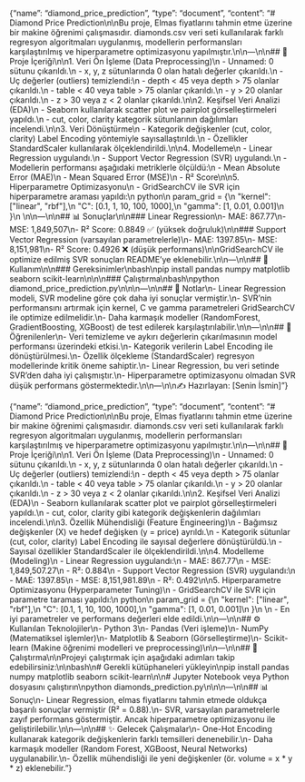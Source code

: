 {“name”: “diamond_price_prediction”, “type”: “document”, “content”: “# Diamond Price Prediction\n\nBu proje, Elmas fiyatlarını tahmin etme üzerine bir makine öğrenimi çalışmasıdır. diamonds.csv veri seti kullanılarak farklı regresyon algoritmaları uygulanmış, modellerin performansları karşılaştırılmış ve hiperparametre optimizasyonu yapılmıştır.\n\n—\n\n## 📂 Proje İçeriği\n\n1. Veri Ön İşleme (Data Preprocessing)\n   - Unnamed: 0 sütunu çıkarıldı.\n   - x, y, z sütunlarında 0 olan hatalı değerler çıkarıldı.\n   - Uç değerler (outliers) temizlendi:\n     - depth < 45 veya depth > 75 olanlar çıkarıldı.\n     - table < 40 veya table > 75 olanlar çıkarıldı.\n     - y > 20 olanlar çıkarıldı.\n     - z > 30 veya z < 2 olanlar çıkarıldı.\n\n2. Keşifsel Veri Analizi (EDA)\n   - Seaborn kullanılarak scatter plot ve pairplot görselleştirmeleri yapıldı.\n   - cut, color, clarity kategorik sütunlarının dağılımları incelendi.\n\n3. Veri Dönüştürme\n   - Kategorik değişkenler (cut, color, clarity) Label Encoding yöntemiyle sayısallaştırıldı.\n   - Özellikler StandardScaler kullanılarak ölçeklendirildi.\n\n4. Modelleme\n   - Linear Regression uygulandı.\n   - Support Vector Regression (SVR) uygulandı.\n   - Modellerin performansı aşağıdaki metriklerle ölçüldü:\n     - Mean Absolute Error (MAE)\n     - Mean Squared Error (MSE)\n     - R² Score\n\n5. Hiperparametre Optimizasyonu\n   - GridSearchCV ile SVR için hiperparametre araması yapıldı:\n     python\n     param_grid = {\n         \"kernel\": [\"linear\", \"rbf\"],\n         \"C\": [0.1, 1, 10, 100, 1000],\n         \"gamma\": [1, 0.01, 0.001]\n     }\n     \n\n—\n\n## 📊 Sonuçlar\n\n### Linear Regression\n- MAE: 867.77\n- MSE: 1,849,507\n- R² Score: 0.8849 ✅ (yüksek doğruluk)\n\n### Support Vector Regression (varsayılan parametrelerle)\n- MAE: 1397.85\n- MSE: 8,151,981\n- R² Score: 0.4926 ❌ (düşük performans)\n\nGridSearchCV ile optimize edilmiş SVR sonuçları README’ye eklenebilir.\n\n—\n\n## 🚀 Kullanım\n\n### Gereksinimler\nbash\npip install pandas numpy matplotlib seaborn scikit-learn\n\n\n### Çalıştırma\nbash\npython diamond_price_prediction.py\n\n\n—\n\n## 📌 Notlar\n- Linear Regression modeli, SVR modeline göre çok daha iyi sonuçlar vermiştir.\n- SVR’nin performansını artırmak için kernel, C ve gamma parametreleri GridSearchCV ile optimize edilmelidir.\n- Daha karmaşık modeller (RandomForest, GradientBoosting, XGBoost) de test edilerek karşılaştırılabilir.\n\n—\n\n## 📖 Öğrenilenler\n- Veri temizleme ve aykırı değerlerin çıkarılmasının model performansı üzerindeki etkisi.\n- Kategorik verilerin Label Encoding ile dönüştürülmesi.\n- Özellik ölçekleme (StandardScaler) regresyon modellerinde kritik öneme sahiptir.\n- Linear Regression, bu veri setinde SVR’den daha iyi çalışmıştır.\n- Hiperparametre optimizasyonu olmadan SVR düşük performans göstermektedir.\n\n—\n\n✍️ Hazırlayan: [Senin İsmin]”}

{“name”: “diamond_price_prediction”, “type”: “document”, “content”: “# Diamond Price Prediction\n\nBu proje, Elmas fiyatlarını tahmin etme üzerine bir makine öğrenimi çalışmasıdır. diamonds.csv veri seti kullanılarak farklı regresyon algoritmaları uygulanmış, modellerin performansları karşılaştırılmış ve hiperparametre optimizasyonu yapılmıştır.\n\n—\n\n## 📂 Proje İçeriği\n\n1. Veri Ön İşleme (Data Preprocessing)\n   - Unnamed: 0 sütunu çıkarıldı.\n   - x, y, z sütunlarında 0 olan hatalı değerler çıkarıldı.\n   - Uç değerler (outliers) temizlendi:\n     - depth < 45 veya depth > 75 olanlar çıkarıldı.\n     - table < 40 veya table > 75 olanlar çıkarıldı.\n     - y > 20 olanlar çıkarıldı.\n     - z > 30 veya z < 2 olanlar çıkarıldı.\n\n2. Keşifsel Veri Analizi (EDA)\n   - Seaborn kullanılarak scatter plot ve pairplot görselleştirmeleri yapıldı.\n   - cut, color, clarity gibi kategorik değişkenlerin dağılımları incelendi.\n\n3. Özellik Mühendisliği (Feature Engineering)\n   - Bağımsız değişkenler (X) ve hedef değişken (y = price) ayrıldı.\n   - Kategorik sütunlar (cut, color, clarity) Label Encoding ile sayısal değerlere dönüştürüldü.\n   - Sayısal özellikler StandardScaler ile ölçeklendirildi.\n\n4. Modelleme (Modeling)\n   - Linear Regression uygulandı:\n     - MAE: 867.77\n     - MSE: 1,849,507.27\n     - R²: 0.884\n   - Support Vector Regression (SVR) uygulandı:\n     - MAE: 1397.85\n     - MSE: 8,151,981.89\n     - R²: 0.492\n\n5. Hiperparametre Optimizasyonu (Hyperparameter Tuning)\n   - GridSearchCV ile SVR için parametre taraması yapıldı:\n     python\n     param_grid = {\n         \"kernel\": [\"linear\", \"rbf\"],\n         \"C\": [0.1, 1, 10, 100, 1000],\n         \"gamma\": [1, 0.01, 0.001]\n     }\n     \n   - En iyi parametreler ve performans değerleri elde edildi.\n\n—\n\n## ⚙️ Kullanılan Teknolojiler\n- Python 3\n- Pandas (Veri işleme)\n- NumPy (Matematiksel işlemler)\n- Matplotlib & Seaborn (Görselleştirme)\n- Scikit-learn (Makine öğrenimi modelleri ve preprocessing)\n\n—\n\n## 🚀 Çalıştırma\n\nProjeyi çalıştırmak için aşağıdaki adımları takip edebilirsiniz:\n\nbash\n# Gerekli kütüphaneleri yükleyin\npip install pandas numpy matplotlib seaborn scikit-learn\n\n# Jupyter Notebook veya Python dosyasını çalıştırın\npython diamonds_prediction.py\n\n\n—\n\n## 📊 Sonuç\n- Linear Regression, elmas fiyatlarını tahmin etmede oldukça başarılı sonuçlar vermiştir (R² = 0.88).\n- SVR, varsayılan parametrelerle zayıf performans göstermiştir. Ancak hiperparametre optimizasyonu ile geliştirilebilir.\n\n—\n\n## ✨ Gelecek Çalışmalar\n- One-Hot Encoding kullanarak kategorik değişkenlerin farklı temsilleri denenebilir.\n- Daha karmaşık modeller (Random Forest, XGBoost, Neural Networks) uygulanabilir.\n- Özellik mühendisliği ile yeni değişkenler (ör. volume = x * y * z) eklenebilir.”}
